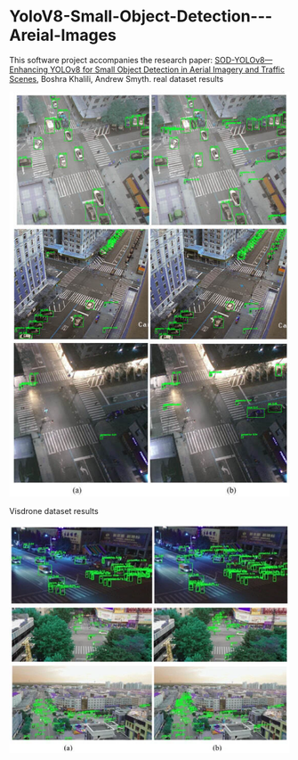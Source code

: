# YoloV8-Small-Object-Detection---Areial-Images
This software project accompanies the research paper: [SOD-YOLOv8—Enhancing YOLOv8 for Small Object Detection in Aerial Imagery and Traffic Scenes](https://www.mdpi.com/1424-8220/24/19/6209), Boshra Khalili, Andrew Smyth.
real dataset results
<p align="center">
  <img src="https://github.com/Boshrakh/Yolov8-Small-Object-Detection-Arial-Images/blob/main/Images/real_results.jpg" alt="Example Image" hight="300">
  
</p>

Visdrone dataset results

<p align="center">
<img src="https://github.com/Boshrakh/Yolov8-Small-Object-Detection-Arial-Images/blob/main/Images/visdrone_results.jpg" alt="Example Image" hight="300">
</p>


